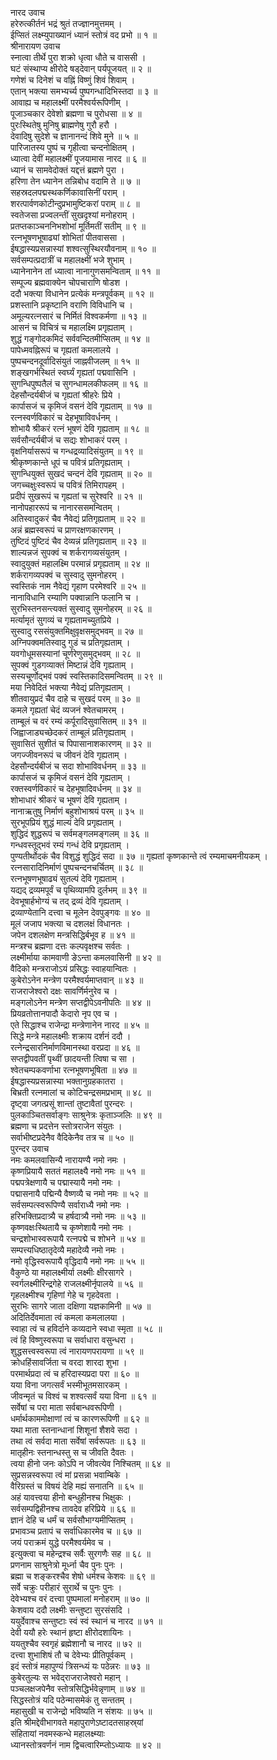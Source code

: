 नारद उवाच  
हरेरुत्कीर्तनं भद्रं श्रुतं तज्ज्ञानमुत्तमम् ।  
ईप्सितं लक्ष्म्युपाख्यानं ध्यानं स्तोत्रं वद प्रभो ॥ १ ॥  
श्रीनारायण उवाच  
स्नात्वा तीर्थे पुरा शक्रो धृत्वा धौते च वाससी ।  
घटं संस्थाप्य क्षीरोदे षड्देवान् पर्यपूजयत् ॥ २ ॥  
गणेशं च दिनेशं च वह्निं विष्णुं शिवं शिवाम् ।  
एतान् भक्त्या समभ्यर्च्य पुष्पगन्धादिभिस्तदा ॥ ३ ॥  
आवाह्य च महालक्ष्मीं परमैश्वर्यरूपिणीम् ।  
पूजाञ्चकार देवेशो ब्रह्मणा च पुरोधसा ॥ ४ ॥  
पुरःस्थितेषु मुनिषु ब्राह्मणेषु गुरौ हरौ ।  
देवादिषु सुदेशे च ज्ञानानन्दं शिवे मुने ॥ ५ ॥  
पारिजातस्य पुष्पं च गृहीत्वा चन्दनोक्षितम् ।  
ध्यात्वा देवीं महालक्ष्मीं पूजयामास नारद ॥ ६ ॥  
ध्यानं च सामवेदोक्तं यद्दत्तं ब्रह्मणे पुरा ।  
हरिणा तेन ध्यानेन तन्निबोध वदामि ते ॥ ७ ॥  
सहस्रदलपद्मस्थकर्णिकावासिनीं पराम् ।  
शरत्पार्वणकोटीन्दुप्रभामुष्टिकरां पराम् ॥ ८ ॥  
स्वतेजसा प्रज्वलन्तीं सुखदृश्यां मनोहराम् ।  
प्रतप्तकाञ्चननिभशोभां मूर्तिमतीं सतीम् ॥ ९ ॥  
रत्नभूषणभूषाढ्यां शोभितां पीतवाससा ।  
ईषद्धास्यप्रसन्नास्यां शश्वत्सुस्थिरयौवनाम् ॥ १० ॥  
सर्वसम्पत्प्रदात्रीं च महालक्ष्मीं भजे शुभाम् ।  
ध्यानेनानेन तां ध्यात्वा नानागुणसमन्विताम् ॥ ११ ॥  
सम्पूज्य ब्रह्मवाक्येन चोपचाराणि षोडश ।  
ददौ भक्त्या विधानेन प्रत्येकं मन्त्रपूर्वकम् ॥ १२ ॥  
प्रशस्तानि प्रकृष्टानि वराणि विविधानि च ।  
अमूल्यरत्नसारं च निर्मितं विश्वकर्मणा ॥ १३ ॥  
आसनं च विचित्रं च महालक्ष्मि प्रगृह्यताम् ।  
शुद्धं गङ्‌गोदकमिदं सर्ववन्दितमीप्सितम् ॥ १४ ॥  
पापेध्मवह्निरूपं च गृह्यतां कमलालये ।  
पुष्पचन्दनदूर्वादिसंयुतं जाह्नवीजलम् ॥ १५ ॥  
शङ्‌खगर्भस्थितं स्वर्घ्यं गृह्यतां पद्मवासिनि ।  
सुगन्धिपुष्पतैलं च सुगन्धामलकीफलम् ॥ १६ ॥  
देहसौन्दर्यबीजं च गृह्यतां श्रीहरेः प्रिये ।  
कार्पासजं च कृमिजं वसनं देवि गृह्यताम् ॥ १७ ॥  
रत्नस्वर्णविकारं च देहभूषाविवर्धनम् ।  
शोभायै श्रीकरं रत्नं भूषणं देवि गृह्यताम् ॥ १८ ॥  
सर्वसौन्दर्यबीजं च सद्यः शोभाकरं परम् ।  
वृक्षनिर्यासरूपं च गन्धद्रव्यादिसंयुतम् ॥ १९ ॥  
श्रीकृष्णकान्ते धूपं च पवित्रं प्रतिगृह्यताम् ।  
सुगन्धियुक्तं सुखदं चन्दनं देवि गृह्यताम् ॥ २० ॥  
जगच्चक्षुःस्वरूपं च पवित्रं तिमिरापहम् ।  
प्रदीपं सुखरूपं च गृह्यतां च सुरेश्वरि ॥ २१ ॥  
नानोपहाररूपं च नानारससमन्वितम् ।  
अतिस्वादुकरं चैव नैवेद्यं प्रतिगृह्यताम् ॥ २२ ॥  
अन्नं ब्रह्मस्वरूपं च प्राणरक्षणकारणम् ।  
तुष्टिदं पुष्टिदं चैव देव्यन्नं प्रतिगृह्यताम् ॥ २३ ॥  
शाल्यन्नजं सुपक्वं च शर्करागव्यसंयुतम् ।  
स्वादुयुक्तं महालक्ष्मि परमान्नं प्रगृह्यताम् ॥ २४ ॥  
शर्करागव्यपक्वं च सुस्वादु सुमनोहरम् ।  
स्वस्तिकं नाम नैवेद्यं गृहाण परमेश्वरि ॥ २५ ॥  
नानाविधानि रम्याणि पक्वान्नानि फलानि च ।  
सुरभिस्तनसन्त्यक्तं सुस्वादु सुमनोहरम् ॥ २६ ॥  
मर्त्यामृतं सुगव्यं च गृह्यतामच्युतप्रिये ।  
सुस्वादु रससंयुक्तमिक्षुवृक्षसमुद्भवम् ॥ २७ ॥  
अग्निपक्वमतिस्वादु गुडं च प्रतिगृह्यताम् ।  
यवगोधूमसस्यानां चूर्णरेणुसमुद्भवम् ॥ २८ ॥  
सुपक्वं गुडगव्याक्तं मिष्टान्नं देवि गृह्यताम् ।  
सस्यचूर्णोद्भवं पक्वं स्वस्तिकादिसमन्वितम् ॥ २९ ॥  
मया निवेदितं भक्त्या नैवेद्यं प्रतिगृह्यताम् ।  
शीतवायुप्रदं चैव दाहे च सुखदं परम् ॥ ३० ॥  
कमले गृह्यतां चेदं व्यजनं श्वेतचामरम् ।  
ताम्बूलं च वरं रम्यं कर्पूरादिसुवासितम् ॥ ३१ ॥  
जिह्वाजाड्यच्छेदकरं ताम्बूलं प्रतिगृह्यताम् ।  
सुवासितं सुशीतं च पिपासानाशकारणम् ॥ ३२ ॥  
जगज्जीवनरूपं च जीवनं देवि गृह्यताम् ।  
देहसौन्दर्यबीजं च सदा शोभाविवर्धनम् ॥ ३३ ॥  
कार्पासजं च कृमिजं वसनं देवि गृह्यताम् ।  
रक्तस्वर्णविकारं च देहभूषादिवर्धनम् ॥ ३४ ॥  
शोभाधारं श्रीकरं च भूषणं देवि गृह्यताम् ।  
नानाऋतुषु निर्माणं बहुशोभाश्रयं परम् ॥ ३५ ॥  
सुरभूपप्रियं शुद्धं माल्यं देवि प्रगृह्यताम् ।  
शुद्धिदं शुद्धरूपं च सर्वमङ्‌गलमङ्‌गलम् ॥ ३६ ॥  
गन्धवस्तूद्भवं रम्यं गन्धं देवि प्रगृह्यताम् ।  
पुण्यतीर्थोदकं चैव विशुद्धं शुद्धिदं सदा ॥ ३७ ॥
गृह्यतां कृष्णकान्ते त्वं रम्यमाचमनीयकम् ।  
रत्नसारादिनिर्माणं पुष्पचन्दनचर्चितम् ॥ ३८ ॥  
रत्नभूषणभूषाढ्यं सुतल्पं देवि गृह्यताम् ।  
यद्यद्‌ द्रव्यमपूर्वं च पृथिव्यामपि दुर्लभम् ॥ ३९ ॥  
देवभूषार्हभोग्यं च तद्‌ द्रव्यं देवि गृह्यताम् ।  
द्रव्याण्येतानि दत्त्वा च मूलेन देवपुङ्‌गवः ॥ ४० ॥  
मूलं जजाप भक्त्या च दशलक्षं विधानतः ।  
जपेन दशलक्षेण मन्त्रसिद्धिर्बभूव ह ॥ ४१ ॥  
मन्त्रश्च ब्रह्मणा दत्तः कल्पवृक्षश्च सर्वतः ।  
लक्ष्मीर्माया कामवाणी ङेऽन्ता कमलवासिनी ॥ ४२ ॥  
वैदिको मन्त्रराजोऽयं प्रसिद्धः स्वाहयान्वितः ।  
कुबेरोऽनेन मन्त्रेण परमैश्वर्यमाप्तवान् ॥ ४३ ॥  
राजराजेश्वरो दक्षः सावर्णिर्मनुरेव च ।  
मङ्‌गलोऽनेन मन्त्रेण सप्तद्वीपेऽवनीपतिः ॥ ४४ ॥  
प्रियव्रतोत्तानपादौ केदारो नृप एव च ।  
एते सिद्धाश्च राजेन्द्रा मन्त्रेणानेन नारद ॥ ४५ ॥  
सिद्धे मन्त्रे महालक्ष्मीः शक्राय दर्शनं ददौ ।  
रत्नेन्द्रसारनिर्माणविमानस्था वरप्रदा ॥ ४६ ॥  
सप्तद्वीपवतीं पृथ्वीं छादयन्ती त्विषा च सा ।  
श्वेतचम्पकवर्णाभा रत्नभूषणभूषिता ॥ ४७ ॥  
ईषद्धास्यप्रसन्नास्या भक्तानुग्रहकातरा ।  
बिभ्रती रत्नमालां च कोटिचन्द्रसमप्रभाम् ॥ ४८ ॥  
दृष्ट्वा जगत्प्रसूं शान्तां तुष्टावैतां पुरन्दरः ।  
पुलकाञ्चितसर्वाङ्‌गः साश्रुनेत्रः कृताञ्जलिः ॥ ४९ ॥  
ब्रह्मणा च प्रदत्तेन स्तोत्रराजेन संयुतः ।  
सर्वाभीष्टप्रदेनैव वैदिकेनैव तत्र च ॥ ५० ॥  
पुरन्दर उवाच  
नमः कमलवासिन्यै नारायण्यै नमो नमः ।  
कृष्णप्रियायै सततं महालक्ष्यै नमो नमः ॥ ५१ ॥  
पद्मपत्रेक्षणायै च पद्मास्यायै नमो नमः ।  
पद्मासनायै पद्मिन्यै वैष्णव्यै च नमो नमः ॥ ५२ ॥  
सर्वसम्पत्स्वरूपिण्यै सर्वाराध्यै नमो नमः ।  
हरिभक्तिप्रदात्र्यै च हर्षदात्र्यै नमो नमः ॥ ५३ ॥  
कृष्णवक्षःस्थितायै च कृष्णेशायै नमो नमः ।  
चन्द्रशोभास्वरूपायै रत्नपद्मे च शोभने ॥ ५४ ॥  
सम्पत्त्यधिष्ठातृदेव्यै महादेव्यै नमो नमः ।  
नमो वृद्धिस्वरूपायै वृद्धिदायै नमो नमः ॥ ५५ ॥  
वैकुण्ठे या महालक्ष्मीर्या लक्ष्मीः क्षीरसागरे ।  
स्वर्गलक्ष्मीरिन्द्रगेहे राजलक्ष्मीर्नृपालये ॥ ५६ ॥  
गृहलक्ष्मीश्च गृहिणां गेहे च गृहदेवता ।  
सुरभिः सागरे जाता दक्षिणा यज्ञकामिनी ॥ ५७ ॥  
अदितिर्देवमाता त्वं कमला कमलालया ।  
स्वाहा त्वं च हविर्दाने कव्यदाने स्वधा स्मृता ॥ ५८ ॥  
त्वं हि विष्णुस्वरूपा च सर्वाधारा वसुन्धरा ।  
शुद्धसत्त्वस्वरूपा त्वं नारायणपरायणा ॥ ५९ ॥  
क्रोधहिंसावर्जिता च वरदा शारदा शुभा ।  
परमार्थप्रदा त्वं च हरिदास्यप्रदा परा ॥ ६० ॥  
यया विना जगत्सर्वं भस्मीभूतमसारकम् ।  
जीवन्मृतं च विश्वं च शश्वत्सर्वं यया विना ॥ ६१ ॥  
सर्वेषां च परा माता सर्वबान्धवरूपिणी ।  
धर्मार्थकाममोक्षाणां त्वं च कारणरूपिणी ॥ ६२ ॥  
यथा माता स्तनान्धानां शिशूनां शैशवे सदा ।  
तथा त्वं सर्वदा माता सर्वेषां सर्वरूपतः ॥ ६३ ॥  
मातृहीनः स्तनान्धस्तु स च जीवति दैवतः ।  
त्वया हीनो जनः कोऽपि न जीवत्येव निश्चितम् ॥ ६४ ॥  
सुप्रसन्नस्वरूपा त्वं मां प्रसन्ना भवाम्बिके ।  
वैरिग्रस्तं च विषयं देहि मह्यं सनातनि ॥ ६५ ॥  
अहं यावत्त्वया हीनो बन्धुहीनश्च भिक्षुकः ।  
सर्वसम्पद्विहीनश्च तावदेव हरिप्रिये ॥ ६६ ॥  
ज्ञानं देहि च धर्मं च सर्वसौभाग्यमीप्सितम् ।  
प्रभावञ्च प्रतापं च सर्वाधिकारमेव च ॥ ६७ ॥  
जयं पराक्रमं युद्धे परमैश्वर्यमेव च ।  
इत्युक्त्वा च महेन्द्रश्च सर्वैः सुरगणैः सह ॥ ६८ ॥  
प्रणनाम साश्रुनेत्रो मूर्ध्ना चैव पुनः पुनः ।  
ब्रह्मा च शङ्‌करश्चैव शेषो धर्मश्च केशवः ॥ ६९ ॥  
सर्वे चक्रुः परीहारं सुरार्थे च पुनः पुनः ।  
देवेभ्यश्च वरं दत्त्वा पुष्पमालां मनोहराम् ॥ ७० ॥  
केशवाय ददौ लक्ष्मीः सन्तुष्टा सुरसंसदि ।  
ययुर्देवाश्च सन्तुष्टाः स्वं स्वं स्थानं च नारद ॥ ७१ ॥  
देवी ययौ हरेः स्थानं हृष्टा क्षीरोदशायिनः ।  
ययतुश्चैव स्वगृहं ब्रह्मेशानौ च नारद ॥ ७२ ॥  
दत्त्वा शुभाशिषं तौ च देवेभ्यः प्रीतिपूर्वकम् ।  
इदं स्तोत्रं महापुण्यं त्रिसन्ध्यं यः पठेन्नरः ॥ ७३ ॥  
कुबेरतुल्यः स भवेद्‌राजराजेश्वरो महान् ।  
पञ्चलक्षजपेनैव स्तोत्रसिद्धिर्भवेन्नृणाम् ॥ ७४ ॥  
सिद्धस्तोत्रं यदि पठेन्मासमेकं तु सन्ततम् ।  
महासुखी च राजेन्द्रो भविष्यति न संशयः ॥ ७५ ॥  
इति श्रीमद्देवीभागवते महापुराणेऽष्टादतसाहस्र्यां  
संहितायां नवमस्कन्धे महालक्ष्म्याः  
ध्यानस्तोत्रवर्णनं नाम द्विचत्वारिम्प्तोऽध्यायः ॥ ४२ ॥
